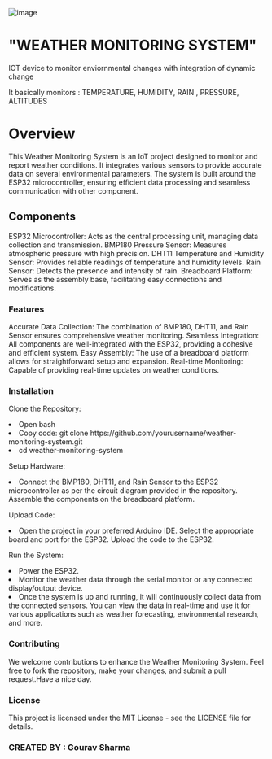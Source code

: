 ![image](https://github.com/Pettyman123/IOT-Project/assets/96339698/b8580da5-64af-474e-a081-9803635ab68d)



<h1><b>"WEATHER MONITORING SYSTEM"</b></h1>
<p>IOT device to monitor enviornmental changes with integration of dynamic change</p>
<p>It basically monitors : TEMPERATURE, HUMIDITY, RAIN , PRESSURE, ALTITUDES</p>

<h1>Overview</h1>
This Weather Monitoring System is an IoT project designed to monitor and report weather conditions. It integrates various sensors to provide accurate data on several environmental parameters. The system is built around the ESP32 microcontroller, ensuring efficient data processing and seamless communication with other component.

<h2>Components</h2>
ESP32 Microcontroller: Acts as the central processing unit, managing data collection and transmission.
BMP180 Pressure Sensor: Measures atmospheric pressure with high precision.
DHT11 Temperature and Humidity Sensor: Provides reliable readings of temperature and humidity levels.
Rain Sensor: Detects the presence and intensity of rain.
Breadboard Platform: Serves as the assembly base, facilitating easy connections and modifications.

<h3>Features</h3>
Accurate Data Collection: The combination of BMP180, DHT11, and Rain Sensor ensures comprehensive weather monitoring.
Seamless Integration: All components are well-integrated with the ESP32, providing a cohesive and efficient system.
Easy Assembly: The use of a breadboard platform allows for straightforward setup and expansion.
Real-time Monitoring: Capable of providing real-time updates on weather conditions.

<h3>Installation</h3>
<p>Clone the Repository:</p>

<li>Open bash</li>
<li>Copy code: git clone https://github.com/yourusername/weather-monitoring-system.git</li>
<li>cd weather-monitoring-system</li>
<p>Setup Hardware:</p>

<li>Connect the BMP180, DHT11, and Rain Sensor to the ESP32 microcontroller as per the circuit diagram provided in the repository.
Assemble the components on the breadboard platform.</li>
<p>Upload Code:</p>

<li>Open the project in your preferred Arduino IDE.
Select the appropriate board and port for the ESP32.
Upload the code to the ESP32.</li>

<p>Run the System:</p>

<li>Power the ESP32.</li>
<li>Monitor the weather data through the serial monitor or any connected display/output device.</li>
<li>Once the system is up and running, it will continuously collect data from the connected sensors. You can view the data in real-time and use it for various applications such as weather forecasting, environmental research, and more.</li>

<h3>Contributing</h3>
We welcome contributions to enhance the Weather Monitoring System. Feel free to fork the repository, make your changes, and submit a pull request.Have a nice day.

<h3>License</h3>
This project is licensed under the MIT License - see the LICENSE file for details.


<h3>CREATED BY : Gourav Sharma</h3> 

